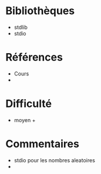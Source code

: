 # Bibliothèques
* stdlib
* stdio

# Références
*   Cours
*

# Difficulté
* moyen +

# Commentaires
* stdio pour les nombres aleatoires
* 

